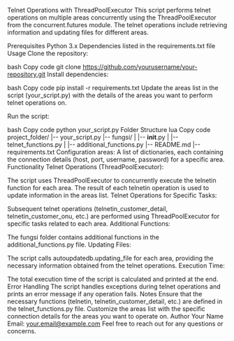 Telnet Operations with ThreadPoolExecutor
This script performs telnet operations on multiple areas concurrently using the ThreadPoolExecutor from the concurrent.futures module. The telnet operations include retrieving information and updating files for different areas.

Prerequisites
Python 3.x
Dependencies listed in the requirements.txt file
Usage
Clone the repository:

bash
Copy code
git clone https://github.com/yourusername/your-repository.git
Install dependencies:

bash
Copy code
pip install -r requirements.txt
Update the areas list in the script (your_script.py) with the details of the areas you want to perform telnet operations on.

Run the script:

bash
Copy code
python your_script.py
Folder Structure
lua
Copy code
project_folder/
|-- your_script.py
|-- fungsi/
|   |-- __init__.py
|   |-- telnet_functions.py
|   |-- additional_functions.py
|-- README.md
|-- requirements.txt
Configuration
areas: A list of dictionaries, each containing the connection details (host, port, username, password) for a specific area.
Functionality
Telnet Operations (ThreadPoolExecutor):

The script uses ThreadPoolExecutor to concurrently execute the telnetin function for each area.
The result of each telnetin operation is used to update information in the areas list.
Telnet Operations for Specific Tasks:

Subsequent telnet operations (telnetin_customer_detail, telnetin_customer_onu, etc.) are performed using ThreadPoolExecutor for specific tasks related to each area.
Additional Functions:

The fungsi folder contains additional functions in the additional_functions.py file.
Updating Files:

The script calls autoupdatedb.updating_file for each area, providing the necessary information obtained from the telnet operations.
Execution Time:

The total execution time of the script is calculated and printed at the end.
Error Handling
The script handles exceptions during telnet operations and prints an error message if any operation fails.
Notes
Ensure that the necessary functions (telnetin, telnetin_customer_detail, etc.) are defined in the telnet_functions.py file.
Customize the areas list with the specific connection details for the areas you want to operate on.
Author
Your Name
Email: your.email@example.com
Feel free to reach out for any questions or concerns.
